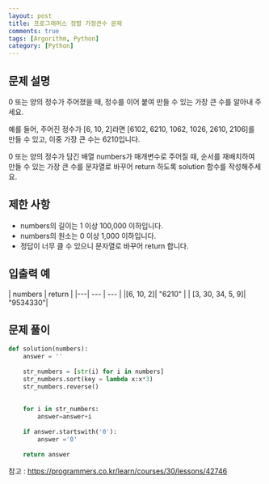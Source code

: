 ```yaml
---
layout: post
title: 프로그래머스 정렬 가장큰수 문제
comments: true
tags: [Argorithm, Python]
category: [Python]
---
```


## 문제 설명
0 또는 양의 정수가 주어졌을 때, 정수를 이어 붙여 만들 수 있는 가장 큰 수를 알아내 주세요.

예를 들어, 주어진 정수가 [6, 10, 2]라면 [6102, 6210, 1062, 1026, 2610, 2106]를 만들 수 있고, 이중 가장 큰 수는 6210입니다.

0 또는 양의 정수가 담긴 배열 numbers가 매개변수로 주어질 때, 순서를 재배치하여 만들 수 있는 가장 큰 수를 문자열로 바꾸어 return 하도록 solution 함수를 작성해주세요.

## 제한 사항
- numbers의 길이는 1 이상 100,000 이하입니다.
- numbers의 원소는 0 이상 1,000 이하입니다.
- 정답이 너무 클 수 있으니 문자열로 바꾸어 return 합니다.

## 입출력 예  

| numbers | return |
|---| ---   | --- |
|[6, 10, 2]|  "6210" |
| [3, 30, 34, 5, 9]| "9534330"|  


## 문제 풀이
```python
def solution(numbers):
    answer = ''
    
    str_numbers = [str(i) for i in numbers]
    str_numbers.sort(key = lambda x:x*3)
    str_numbers.reverse()
    
    
    for i in str_numbers:
        answer=answer+i
    
    if answer.startswith('0'):
        answer ='0'
        
    return answer
```


참고 : <https://programmers.co.kr/learn/courses/30/lessons/42746>